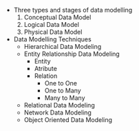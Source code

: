 - Three types and stages of data modelling
	1. Conceptual Data Model
	2. Logical Data Model
	3. Physical Data Model
- Data Modelling Techniques
	- Hierarchical Data Modeling
	- Entity Relationship Data Modeling
		- Entity
		- Atribute
		- Relation
			- One to One
			- One to Many
			- Many to Many
	- Relational Data Modeling
	- Network Data Modeling
	- Object Oriented Data Modeling